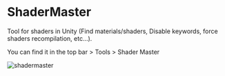 # ShaderMaster
Tool for shaders in Unity (Find materials/shaders, Disable keywords, force shaders recompilation, etc...).

You can find it in the top bar > Tools > Shader Master

![shadermaster](https://user-images.githubusercontent.com/45737345/49704702-37146980-fbe4-11e8-8c09-ad4d1c97f81e.PNG)
